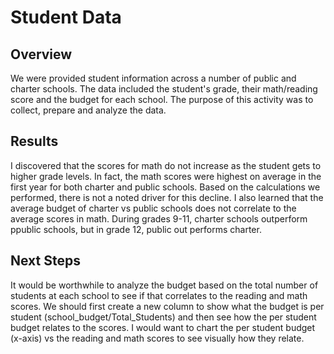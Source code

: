 # Student Data
## Overview
We were provided student information across a number of public and charter schools. The data included the student's grade, their math/reading score and the budget for each school. The purpose of this activity was to collect, prepare and analyze the data.

## Results
I discovered that the scores for math do not increase as the student gets to higher grade levels. In fact, the math scores were highest on average in the first year for both charter and public schools. Based on the calculations we performed, there is not a noted driver for this decline. I also learned that the average budget of charter vs public schools does not correlate to the average scores in math. During grades 9-11, charter schools outperform ppublic schools, but in grade 12, public out performs charter.

## Next Steps
It would be worthwhile to analyze the budget based on the total number of students at each school to see if that correlates to  the reading and math scores. We should first create a new column to show what the budget is per student (school_budget/Total_Students) and then see how the per student budget relates to the scores. I would want to chart the per student budget (x-axis) vs the reading and math scores to see visually how they relate.
